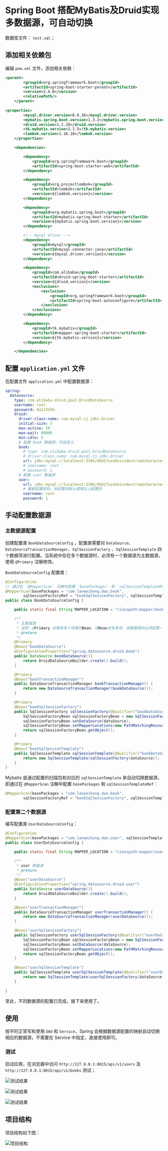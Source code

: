 # Spring Boot 搭配MyBatis及Druid实现多数据源，可自动切换

数据库文件： `test.sql`；

## 添加相关依赖包

编辑 `pom.xml` 文件，添加相关依赖：
```xml
<parent>
        <groupId>org.springframework.boot</groupId>
        <artifactId>spring-boot-starter-parent</artifactId>
        <version>2.4.8</version>
        <relativePath/>
    </parent>
    
<properties>
        <mysql.driver.version>8.0.16</mysql.driver.version>
        <mybatis.spring.boot.version>1.3.2</mybatis.spring.boot.version>
        <druid.version>1.1.10</druid.version>
        <tk.mybatis.version>2.1.5</tk.mybatis.version>
        <lombok.version>1.16.18</lombok.version>
    </properties>

    <dependencies>

        <dependency>
            <groupId>org.springframework.boot</groupId>
            <artifactId>spring-boot-starter-web</artifactId>
        </dependency>

        <dependency>
            <groupId>org.projectlombok</groupId>
            <artifactId>lombok</artifactId>
            <version>${lombok.version}</version>
        </dependency>

        <dependency>
            <groupId>org.mybatis.spring.boot</groupId>
            <artifactId>mybatis-spring-boot-starter</artifactId>
            <version>${mybatis.spring.boot.version}</version>
        </dependency>

        <!-- mysql driver -->
        <dependency>
            <groupId>mysql</groupId>
            <artifactId>mysql-connector-java</artifactId>
            <version>${mysql.driver.version}</version>
        </dependency>

        <dependency>
            <groupId>com.alibaba</groupId>
            <artifactId>druid-spring-boot-starter</artifactId>
            <version>${druid.version}</version>
            <exclusions>
                <exclusion>
                    <groupId>org.springframework.boot</groupId>
                    <artifactId>spring-boot-autoconfigure</artifactId>
                </exclusion>
            </exclusions>
        </dependency>

        <dependency>
            <groupId>tk.mybatis</groupId>
            <artifactId>mapper-spring-boot-starter</artifactId>
            <version>${tk.mybatis.version}</version>
        </dependency>

    </dependencies>
```

## 配置 `application.yml` 文件

在配置文件 `application.yml` 中配置数据源：
```yml
spring:
  datasource:
    type: com.alibaba.druid.pool.DruidDataSource
    username: root
    password: Aa123456.
    druid:
      driver-class-name: com.mysql.cj.jdbc.Driver
      initial-size: 5
      max-active: 50
      max-wait: 60000
      min-idle: 5
      # 配置 book 数据源，可自定义
      book:
        # type: com.alibaba.druid.pool.DruidDataSource
        # driver-class-name: com.mysql.cj.jdbc.Driver
        url: jdbc:mysql://localhost:3306/db01?useUnicode=true&characterEncoding=utf8&zeroDateTimeBehavior=convertToNull&useSSL=false&serverTimezone=Asia/Shanghai
        # username: root
        # password: 1
      # 配置 user 数据源
      user:
        url: jdbc:mysql://localhost:3306/db02?useUnicode=true&characterEncoding=utf8&zeroDateTimeBehavior=convertToNull&useSSL=false&serverTimezone=Asia/Shanghai
        # 重新配置密码，未配置则默认使用以上配置的
        username: root
        password: 1
```

## 手动配置数据源

### 主数据源配置

创建配置类 `BookDataSourceConfig` ，配置类需要对 `DataSource`、`DataSourceTransactionManager`、`SqlSessionFactory` 、`SqlSessionTemplate` 四个数据项进行配置。当系统中存在多个数据源时，必须有一个数据源为主数据源，使用 `@Primary` 注解修饰。

 `BookDataSourceConfig` 配置类：
```java
@Configuration
// 通过在 `@MapperScan` 注解中配置 `basePackages` 和 `sqlSessionTemplateRef` 来实现自动切换数据源
@MapperScan(basePackages = "com.lanweihong.dao.book",
        sqlSessionFactoryRef = "bookSqlSessionFactory", sqlSessionTemplateRef = "bookSqlSessionTemplate")
public class BookDataSourceConfig {

    public static final String MAPPER_LOCATION = "classpath:mapper/book/*.xml";

    /**
     * 主数据源
     * 说明：@Primary 如果有多个同类的Bean，该Bean优先考虑，多数据源时必须配置一个主数据源，用该注解标志
     * @return
     */
    @Primary
    @Bean("bookDataSource")
    @ConfigurationProperties("spring.datasource.druid.book")
    public DataSource bookDataSource(){
        return DruidDataSourceBuilder.create().build();
    }

    @Primary
    @Bean("bookTransactionManager")
    public DataSourceTransactionManager bookTransactionManager() {
        return new DataSourceTransactionManager(bookDataSource());
    }

    @Primary
    @Bean("bookSqlSessionFactory")
    public SqlSessionFactory sqlSessionFactory(@Qualifier("bookDataSource") DataSource dataSource) throws Exception {
        SqlSessionFactoryBean sqlSessionFactoryBean = new SqlSessionFactoryBean();
        sqlSessionFactoryBean.setDataSource(dataSource);
        sqlSessionFactoryBean.setMapperLocations(new PathMatchingResourcePatternResolver().getResources(MAPPER_LOCATION));
        return sqlSessionFactoryBean.getObject();
    }

    @Primary
    @Bean("bookSqlSessionTemplate")
    public SqlSessionTemplate sqlSessionTemplate(@Qualifier("bookDataSource") DataSource dataSource) throws Exception {
        return new SqlSessionTemplate(sqlSessionFactory(dataSource));
    }
}
```

Mybatis 是通过配置的扫描包和对应的 `sqlSessionTemplate` 来自动切换数据源，即通过在 `@MapperScan` 注解中配置 `basePackages` 和 `sqlSessionTemplateRef`：
```java
@MapperScan(basePackages = "com.lanweihong.dao.book",
        sqlSessionFactoryRef = "bookSqlSessionFactory", sqlSessionTemplateRef = "bookSqlSessionTemplate")
```

### 配置第二个数据源

编写配置类 `UserDataSourceConfig`：
```java
@Configuration
@MapperScan(basePackages = "com.lanweihong.dao.user", sqlSessionTemplateRef = "userSqlSessionTemplate")
public class UserDataSourceConfig {

    public static final String MAPPER_LOCATION = "classpath:mapper/user/*.xml";

    /**
     * user 数据源
     * @return
     */
    @Bean("userDataSource")
    @ConfigurationProperties("spring.datasource.druid.user")
    public DataSource userDataSource(){
        return DruidDataSourceBuilder.create().build();
    }

    @Bean("userTransactionManager")
    public DataSourceTransactionManager userTransactionManager() {
        return new DataSourceTransactionManager(userDataSource());
    }

    @Bean("userSqlSessionFactory")
    public SqlSessionFactory userSqlSessionFactory(@Qualifier("userDataSource") DataSource dataSource) throws Exception {
        SqlSessionFactoryBean sqlSessionFactoryBean = new SqlSessionFactoryBean();
        sqlSessionFactoryBean.setDataSource(dataSource);
        sqlSessionFactoryBean.setMapperLocations(new PathMatchingResourcePatternResolver().getResources(MAPPER_LOCATION));
        return sqlSessionFactoryBean.getObject();
    }

    @Bean("userSqlSessionTemplate")
    public SqlSessionTemplate userSqlSessionTemplate(@Qualifier("userDataSource") DataSource dataSource) throws Exception {
        return new SqlSessionTemplate(userSqlSessionFactory(dataSource));
    }

}
```

至此，不同数据源的配置已完成，接下来使用了。

## 使用

按平时正常写和使用 `DAO` 和 `Service`，Spring 会根据数据源配置的映射自动切换相应的数据源，不需要在 Service 中指定，直接使用即可。


### 测试

启动应用，在浏览器中访问 `http://127.0.0.1:8015/api/v1/users` 及 `http://127.0.0.1:8015/api/v1/books` 测试；

![测试结果](https://images.lanweihong.com/public/spring-boot-mutil-data-source-test-result-01.png)

![测试结果](https://images.lanweihong.com/public/spring-boot-mutil-data-source-test-result-02.png)

![测试结果](https://images.lanweihong.com/public/spring-boot-mutil-data-source-test-result-03.png)

## 项目结构

项目结构如下图：

![项目结构](https://images.lanweihong.com/public/spring-boot-mutil-data-source-project-catalog.png)